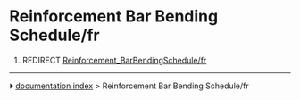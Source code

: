 # Reinforcement Bar Bending Schedule/fr
1.  REDIRECT [Reinforcement_BarBendingSchedule/fr](Reinforcement_BarBendingSchedule/fr.md)



---
⏵ [documentation index](../README.md) > Reinforcement Bar Bending Schedule/fr
